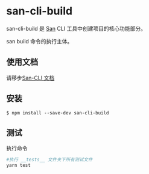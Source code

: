 # san-cli-build

san-cli-build 是 [San](https://github.com/baidu/san) CLI 工具中创建项目的核心功能部分。

san build 命令的执行主体。

## 使用文档

请移步[San-CLI 文档](https://ecomfe.github.io/san-cli)

## 安装

```shell
$ npm install --save-dev san-cli-build
```

## 测试

执行命令

```bash
#执行 __tests__ 文件夹下所有测试文件
yarn test
```
